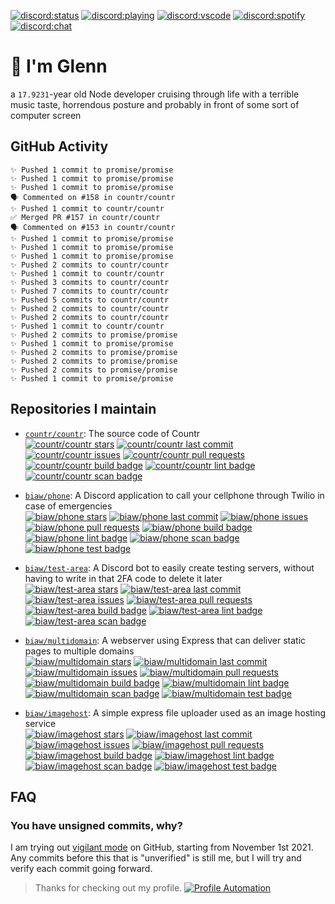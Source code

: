 [![discord:status](https://dev.discordprofiles.me/badge/status/110090225929191424)](https://discord.com/users/110090225929191424)
[![discord:playing](https://dev.discordprofiles.me/badge/playing/110090225929191424)](https://discord.com/users/110090225929191424)
[![discord:vscode](https://dev.discordprofiles.me/badge/vscode/110090225929191424)](https://discord.com/users/110090225929191424)
[![discord:spotify](https://dev.discordprofiles.me/badge/spotify/110090225929191424)](https://dev.discordprofiles.me/openspotify/110090225929191424)
[![discord:chat](https://img.shields.io/discord/449576301997588490)](https://i.promise.solutions/discord)

# 👋 I'm Glenn

a `17.9231`-year old Node developer cruising through life with a terrible music taste, horrendous posture and probably in front of some sort of computer screen

## GitHub Activity

```
✨ Pushed 1 commit to promise/promise
✨ Pushed 1 commit to promise/promise
✨ Pushed 1 commit to promise/promise
🗣 Commented on #158 in countr/countr
✨ Pushed 1 commit to countr/countr
✅ Merged PR #157 in countr/countr
🗣 Commented on #153 in countr/countr
✨ Pushed 1 commit to promise/promise
✨ Pushed 1 commit to promise/promise
✨ Pushed 1 commit to promise/promise
✨ Pushed 2 commits to countr/countr
✨ Pushed 1 commit to countr/countr
✨ Pushed 3 commits to countr/countr
✨ Pushed 7 commits to countr/countr
✨ Pushed 5 commits to countr/countr
✨ Pushed 2 commits to countr/countr
✨ Pushed 2 commits to countr/countr
✨ Pushed 1 commit to countr/countr
✨ Pushed 2 commits to promise/promise
✨ Pushed 1 commit to promise/promise
✨ Pushed 2 commits to promise/promise
✨ Pushed 2 commits to promise/promise
✨ Pushed 2 commits to promise/promise
✨ Pushed 1 commit to promise/promise
```

## Repositories I maintain

* [`countr/countr`](https://github.com/countr/countr): The source code of Countr\
[![countr/countr stars](https://img.shields.io/github/stars/countr/countr?label=⭐)](https://github.com/countr/countr/stargazers)
[![countr/countr last commit](https://img.shields.io/github/last-commit/countr/countr?label=✨)](https://github.com/countr/countr/commits)
[![countr/countr issues](https://img.shields.io/github/issues-raw/countr/countr?label=❓)](https://github.com/countr/countr/issues)
[![countr/countr pull requests](https://img.shields.io/github/issues-pr-raw/countr/countr?label=💪)](https://github.com/countr/countr/pulls)
[![countr/countr build badge](https://img.shields.io/github/workflow/status/countr/countr/Test%20build?label=📦)](https://github.com/countr/countr/actions/workflows/build-test.yml)
[![countr/countr lint badge](https://img.shields.io/github/workflow/status/countr/countr/Linting?label=👌)](https://github.com/countr/countr/actions/workflows/linting.yml)
[![countr/countr scan badge](https://img.shields.io/github/workflow/status/countr/countr/Analysis%20and%20Scans?label=🔎)](https://github.com/countr/countr/actions/workflows/analysis-and-scans.yml)

* [`biaw/phone`](https://github.com/biaw/phone): A Discord application to call your cellphone through Twilio in case of emergencies\
[![biaw/phone stars](https://img.shields.io/github/stars/biaw/phone?label=⭐)](https://github.com/biaw/phone/stargazers)
[![biaw/phone last commit](https://img.shields.io/github/last-commit/biaw/phone?label=✨)](https://github.com/biaw/phone/commits)
[![biaw/phone issues](https://img.shields.io/github/issues-raw/biaw/phone?label=❓)](https://github.com/biaw/phone/issues)
[![biaw/phone pull requests](https://img.shields.io/github/issues-pr-raw/biaw/phone?label=💪)](https://github.com/biaw/phone/pulls)
[![biaw/phone build badge](https://img.shields.io/github/workflow/status/biaw/phone/Build%20and%20publish?label=📦)](https://github.com/biaw/phone/actions/workflows/build-and-publish.yml)
[![biaw/phone lint badge](https://img.shields.io/github/workflow/status/biaw/phone/Linting?label=👌)](https://github.com/biaw/phone/actions/workflows/linting.yml)
[![biaw/phone scan badge](https://img.shields.io/github/workflow/status/biaw/phone/Analysis%20and%20Scans?label=🔎)](https://github.com/biaw/phone/actions/workflows/analysis-and-scans.yml)
[![biaw/phone test badge](https://img.shields.io/github/workflow/status/biaw/phone/Testing?label=🔬)](https://github.com/biaw/phone/actions/workflows/testing.yml)

* [`biaw/test-area`](https://github.com/biaw/test-area): A Discord bot to easily create testing servers, without having to write in that 2FA code to delete it later\
[![biaw/test-area stars](https://img.shields.io/github/stars/biaw/test-area?label=⭐)](https://github.com/biaw/test-area/stargazers)
[![biaw/test-area last commit](https://img.shields.io/github/last-commit/biaw/test-area?label=✨)](https://github.com/biaw/test-area/commits)
[![biaw/test-area issues](https://img.shields.io/github/issues-raw/biaw/test-area?label=❓)](https://github.com/biaw/test-area/issues)
[![biaw/test-area pull requests](https://img.shields.io/github/issues-pr-raw/biaw/test-area?label=💪)](https://github.com/biaw/test-area/pulls)
[![biaw/test-area build badge](https://img.shields.io/github/workflow/status/biaw/test-area/Build%20and%20publish?label=📦)](https://github.com/biaw/test-area/actions/workflows/build-and-publish.yml)
[![biaw/test-area lint badge](https://img.shields.io/github/workflow/status/biaw/test-area/Linting?label=👌)](https://github.com/biaw/test-area/actions/workflows/linting.yml)
[![biaw/test-area scan badge](https://img.shields.io/github/workflow/status/biaw/test-area/Analysis%20and%20Scans?label=🔎)](https://github.com/biaw/test-area/actions/workflows/analysis-and-scans.yml)

* [`biaw/multidomain`](https://github.com/biaw/multidomain): A webserver using Express that can deliver static pages to multiple domains\
[![biaw/multidomain stars](https://img.shields.io/github/stars/biaw/multidomain?label=⭐)](https://github.com/biaw/multidomain/stargazers)
[![biaw/multidomain last commit](https://img.shields.io/github/last-commit/biaw/multidomain?label=✨)](https://github.com/biaw/multidomain/commits)
[![biaw/multidomain issues](https://img.shields.io/github/issues-raw/biaw/multidomain?label=❓)](https://github.com/biaw/multidomain/issues)
[![biaw/multidomain pull requests](https://img.shields.io/github/issues-pr-raw/biaw/multidomain?label=💪)](https://github.com/biaw/multidomain/pulls)
[![biaw/multidomain build badge](https://img.shields.io/github/workflow/status/biaw/multidomain/Build%20and%20publish?label=📦)](https://github.com/biaw/multidomain/actions/workflows/build-and-publish.yml)
[![biaw/multidomain lint badge](https://img.shields.io/github/workflow/status/biaw/multidomain/Linting?label=👌)](https://github.com/biaw/multidomain/actions/workflows/linting.yml)
[![biaw/multidomain scan badge](https://img.shields.io/github/workflow/status/biaw/multidomain/Analysis%20and%20Scans?label=🔎)](https://github.com/biaw/multidomain/actions/workflows/analysis-and-scans.yml)
[![biaw/multidomain test badge](https://img.shields.io/github/workflow/status/biaw/multidomain/Testing?label=🔬)](https://github.com/biaw/multidomain/actions/workflows/testing.yml)

* [`biaw/imagehost`](https://github.com/biaw/imagehost): A simple express file uploader used as an image hosting service\
[![biaw/imagehost stars](https://img.shields.io/github/stars/biaw/imagehost?label=⭐)](https://github.com/biaw/imagehost/stargazers)
[![biaw/imagehost last commit](https://img.shields.io/github/last-commit/biaw/imagehost?label=✨)](https://github.com/biaw/imagehost/commits)
[![biaw/imagehost issues](https://img.shields.io/github/issues-raw/biaw/imagehost?label=❓)](https://github.com/biaw/imagehost/issues)
[![biaw/imagehost pull requests](https://img.shields.io/github/issues-pr-raw/biaw/imagehost?label=💪)](https://github.com/biaw/imagehost/pulls)
[![biaw/imagehost build badge](https://img.shields.io/github/workflow/status/biaw/imagehost/Build%20and%20publish?label=📦)](https://github.com/biaw/imagehost/actions/workflows/build-and-publish.yml)
[![biaw/imagehost lint badge](https://img.shields.io/github/workflow/status/biaw/imagehost/Linting?label=👌)](https://github.com/biaw/imagehost/actions/workflows/linting.yml)
[![biaw/imagehost scan badge](https://img.shields.io/github/workflow/status/biaw/imagehost/Analysis%20and%20Scans?label=🔎)](https://github.com/biaw/imagehost/actions/workflows/analysis-and-scans.yml)
[![biaw/imagehost test badge](https://img.shields.io/github/workflow/status/biaw/imagehost/Testing?label=🔬)](https://github.com/biaw/imagehost/actions/workflows/testing.yml)

## FAQ

### You have unsigned commits, why?

I am trying out [vigilant mode](https://docs.github.com/github/authenticating-to-github/displaying-verification-statuses-for-all-of-your-commits) on GitHub, starting from November 1st 2021. Any commits before this that is "unverified" is still me, but I will try and verify each commit going forward.

> Thanks for checking out my profile. [![Profile Automation](https://img.shields.io/github/workflow/status/promise/promise/README%20Update?label=automation)](https://github.com/promise/promise/actions/workflows/README.yml)
